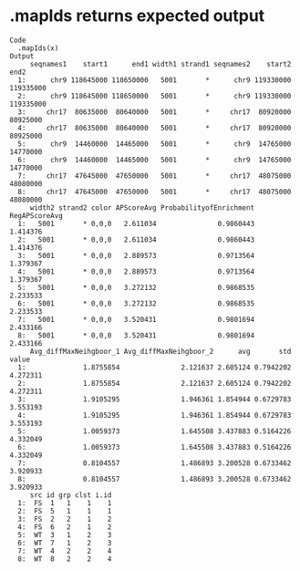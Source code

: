 # .mapIds returns expected output

    Code
      .mapIds(x)
    Output
         seqnames1    start1      end1 width1 strand1 seqnames2    start2      end2
      1:      chr9 118645000 118650000   5001       *      chr9 119330000 119335000
      2:      chr9 118645000 118650000   5001       *      chr9 119330000 119335000
      3:     chr17  80635000  80640000   5001       *     chr17  80920000  80925000
      4:     chr17  80635000  80640000   5001       *     chr17  80920000  80925000
      5:      chr9  14460000  14465000   5001       *      chr9  14765000  14770000
      6:      chr9  14460000  14465000   5001       *      chr9  14765000  14770000
      7:     chr17  47645000  47650000   5001       *     chr17  48075000  48080000
      8:     chr17  47645000  47650000   5001       *     chr17  48075000  48080000
         width2 strand2 color APScoreAvg ProbabilityofEnrichment RegAPScoreAvg
      1:   5001       * 0,0,0   2.611034               0.9860443      1.414376
      2:   5001       * 0,0,0   2.611034               0.9860443      1.414376
      3:   5001       * 0,0,0   2.889573               0.9713564      1.379367
      4:   5001       * 0,0,0   2.889573               0.9713564      1.379367
      5:   5001       * 0,0,0   3.272132               0.9868535      2.233533
      6:   5001       * 0,0,0   3.272132               0.9868535      2.233533
      7:   5001       * 0,0,0   3.520431               0.9801694      2.433166
      8:   5001       * 0,0,0   3.520431               0.9801694      2.433166
         Avg_diffMaxNeihgboor_1 Avg_diffMaxNeihgboor_2      avg       std    value
      1:              1.8755854               2.121637 2.605124 0.7942202 4.272311
      2:              1.8755854               2.121637 2.605124 0.7942202 4.272311
      3:              1.9105295               1.946361 1.854944 0.6729783 3.553193
      4:              1.9105295               1.946361 1.854944 0.6729783 3.553193
      5:              1.0059373               1.645508 3.437883 0.5164226 4.332049
      6:              1.0059373               1.645508 3.437883 0.5164226 4.332049
      7:              0.8104557               1.486893 3.200528 0.6733462 3.920933
      8:              0.8104557               1.486893 3.200528 0.6733462 3.920933
         src id grp clst i.id
      1:  FS  1   1    1    1
      2:  FS  5   1    1    1
      3:  FS  2   2    1    2
      4:  FS  6   2    1    2
      5:  WT  3   1    2    3
      6:  WT  7   1    2    3
      7:  WT  4   2    2    4
      8:  WT  8   2    2    4

